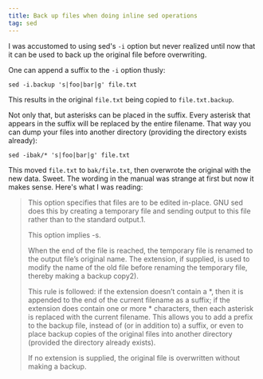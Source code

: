 ```yaml
---
title: Back up files when doing inline sed operations
tag: sed
---
```


I was accustomed to using sed's `-i` option but never realized until now that it can be used to back up the original file before overwriting. 

One can append a suffix to the `-i` option thusly: 

```
sed -i.backup 's|foo|bar|g' file.txt
```

This results in the original `file.txt` being copied to `file.txt.backup`. 

Not only that, but asterisks can be placed in the suffix. Every asterisk that appears in the suffix will be replaced by the entire filename. That way you can dump your files into another directory (providing the directory exists already): 

```
sed -ibak/* 's|foo|bar|g' file.txt
```

This moved `file.txt` to `bak/file.txt`, then overwrote the original with the new data. Sweet. The wording in the manual was strange at first but now it makes sense. Here's what I was reading: 

> This option specifies that files are to be edited in-place. GNU sed does this by creating a temporary file and sending output to this file rather than to the standard output.1.
>
> This option implies -s.
>
> When the end of the file is reached, the temporary file is renamed to the output file’s original name. The extension, if supplied, is used to modify the name of the old file before renaming the temporary file, thereby making a backup copy2).
>
> This rule is followed: if the extension doesn’t contain a *, then it is appended to the end of the current filename as a suffix; if the extension does contain one or more * characters, then each asterisk is replaced with the current filename. This allows you to add a prefix to the backup file, instead of (or in addition to) a suffix, or even to place backup copies of the original files into another directory (provided the directory already exists).
>
> If no extension is supplied, the original file is overwritten without making a backup.